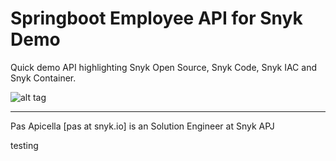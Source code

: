 # Springboot Employee API for Snyk Demo

Quick demo API highlighting Snyk Open Source, Snyk Code, Snyk IAC and Snyk Container.

![alt tag](https://i.ibb.co/7tnp1B6/snyk-logo.png)

<hr />
Pas Apicella [pas at snyk.io] is an Solution Engineer at Snyk APJ 


testing
